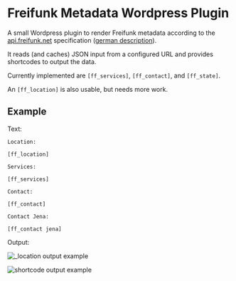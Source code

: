 # Freifunk Metadata Wordpress Plugin

A small Wordpress plugin to render Freifunk metadata according to the [api.freifunk.net](https://github.com/freifunk/api.freifunk.net) specification ([german description](http://freifunk.net/blog/2013/12/die-freifunk-api/)).

It reads (and caches) JSON input from a configured URL and provides shortcodes to output the data.

Currently implemented are `[ff_services]`, `[ff_contact]`, and `[ff_state]`.

An `[ff_location]` is also usable, but needs more work.

## Example

Text:

    Location:

    [ff_location]

    Services:

    [ff_services]

    Contact:

    [ff_contact]

    Contact Jena:

    [ff_contact jena]

Output:

![_location output example](http://mschuette.name/wp/wp-upload/freifunk_meta_location_sample.png)

![shortcode output example](http://mschuette.name/wp/wp-upload/freifunk_meta_example.png)

